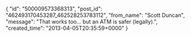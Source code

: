  {
   "id": "500009573368313",
   "post_id": "462493170453287_462528253783112",
   "from_name": "Scott Duncan",
   "message": "That works too... but an ATM is safer (legally).",
   "created_time": "2013-04-05T20:35:59+0000"
 }
